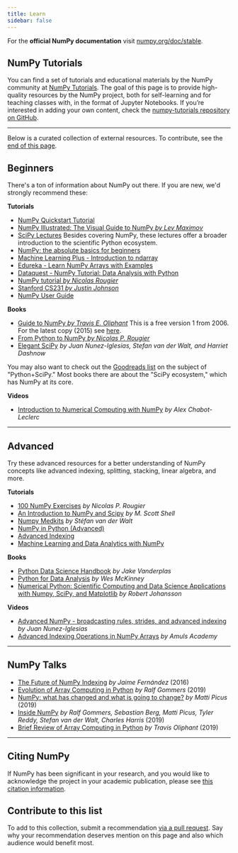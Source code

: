 ```yaml
---
title: Learn
sidebar: false
---
```


For the **official NumPy documentation** visit [numpy.org/doc/stable](https://numpy.org/doc/stable).

## NumPy Tutorials

You can find a set of tutorials and educational materials by the NumPy community at [NumPy Tutorials](https://numpy.org/numpy-tutorials). The goal of this page is to provide high-quality resources by the NumPy project, both for self-learning and for teaching classes with, in the format of Jupyter Notebooks. If you’re interested in adding your own content, check the [numpy-tutorials repository on GitHub](https://github.com/numpy/numpy-tutorials).

***

Below is a curated collection of external resources. To contribute, see the [end of this page](#add-to-this-list).

## Beginners

There's a ton of information about NumPy out there. If you are new, we'd strongly recommend these:

<i class="fas fa-chalkboard"></i> **Tutorials**

* [NumPy Quickstart Tutorial](https://numpy.org/devdocs/user/quickstart.html)
* [NumPy Illustrated: The Visual Guide to NumPy *by Lev Maximov*](https://betterprogramming.pub/3b1d4976de1d?sk=57b908a77aa44075a49293fa1631dd9b)
* [SciPy Lectures](https://scipy-lectures.org/) Besides covering NumPy, these lectures offer a broader introduction to the scientific Python ecosystem.
* [NumPy: the absolute basics for beginners](https://numpy.org/devdocs/user/absolute_beginners.html)
* [Machine Learning Plus - Introduction to ndarray](https://www.machinelearningplus.com/python/numpy-tutorial-part1-array-python-examples/)
* [Edureka - Learn NumPy Arrays with Examples ](https://www.edureka.co/blog/python-numpy-tutorial/)
* [Dataquest - NumPy Tutorial: Data Analysis with Python](https://www.dataquest.io/blog/numpy-tutorial-python/)
* [NumPy tutorial *by Nicolas Rougier*](https://github.com/rougier/numpy-tutorial)
* [Stanford CS231 *by Justin Johnson*](http://cs231n.github.io/python-numpy-tutorial/)
* [NumPy User Guide](https://numpy.org/devdocs)

<i class="fas fa-book"></i> **Books**

* [Guide to NumPy *by Travis E. Oliphant*](http://web.mit.edu/dvp/Public/numpybook.pdf) This is a free version 1 from 2006. For the latest copy (2015) see [here](https://www.barnesandnoble.com/w/guide-to-numpy-travis-e-oliphant-phd/1122853007).
* [From Python to NumPy *by Nicolas P. Rougier*](https://www.labri.fr/perso/nrougier/from-python-to-numpy/)
* [Elegant SciPy](https://www.amazon.com/Elegant-SciPy-Art-Scientific-Python/dp/1491922877) *by Juan Nunez-Iglesias, Stefan van der Walt, and Harriet Dashnow*

You may also want to check out the [Goodreads list](https://www.goodreads.com/shelf/show/python-scipy) on the subject of "Python+SciPy." Most books there are about the "SciPy ecosystem," which has NumPy at its core.

<i class="far fa-file-video"></i> **Videos**

* [Introduction to Numerical Computing with NumPy](http://youtu.be/ZB7BZMhfPgk) *by Alex Chabot-Leclerc*

***

## Advanced

Try these advanced resources for a better understanding of NumPy concepts like advanced indexing, splitting, stacking, linear algebra, and more.

<i class="fas fa-chalkboard"></i> **Tutorials**

* [100 NumPy Exercises](http://www.labri.fr/perso/nrougier/teaching/numpy.100/index.html) *by Nicolas P. Rougier*
* [An Introduction to NumPy and Scipy](https://engineering.ucsb.edu/~shell/che210d/numpy.pdf) *by M. Scott Shell*
* [Numpy Medkits](http://mentat.za.net/numpy/numpy_advanced_slides/) *by Stéfan van der Walt*
* [NumPy in Python (Advanced)](https://www.geeksforgeeks.org/numpy-python-set-2-advanced/)
* [Advanced Indexing](https://www.tutorialspoint.com/numpy/numpy_advanced_indexing.htm)
* [Machine Learning and Data Analytics with NumPy](https://www.machinelearningplus.com/python/numpy-tutorial-python-part2/)

<i class="fas fa-book"></i> **Books**

* [Python Data Science Handbook](https://www.amazon.com/Python-Data-Science-Handbook-Essential/dp/1491912057) *by Jake Vanderplas*
* [Python for Data Analysis](https://www.amazon.com/Python-Data-Analysis-Wrangling-IPython/dp/1491957662) *by Wes McKinney*
* [Numerical Python: Scientific Computing and Data Science Applications with Numpy, SciPy, and Matplotlib](https://www.amazon.com/Numerical-Python-Scientific-Applications-Matplotlib/dp/1484242459) *by Robert Johansson*

<i class="far fa-file-video"></i> **Videos**

* [Advanced NumPy - broadcasting rules, strides, and advanced indexing](https://www.youtube.com/watch?v=cYugp9IN1-Q) *by Juan Nunez-Iglesias*
* [Advanced Indexing Operations in NumPy Arrays](https://www.youtube.com/watch?v=2WTDrSkQBng) *by Amuls Academy*

***

## NumPy Talks

* [The Future of NumPy Indexing](https://www.youtube.com/watch?v=o0EacbIbf58) *by Jaime Fernández* (2016)
* [Evolution of Array Computing in Python](https://www.youtube.com/watch?v=HVLPJnvInzM&t=10s) *by Ralf Gommers* (2019)
* [NumPy: what has changed and what is going to change?](https://www.youtube.com/watch?v=YFLVQFjRmPY) *by Matti Picus* (2019)
* [Inside NumPy](https://www.youtube.com/watch?v=dBTJD_FDVjU) *by Ralf Gommers, Sebastian Berg, Matti Picus, Tyler Reddy, Stefan van der Walt, Charles Harris* (2019)
* [Brief Review of Array Computing in Python](https://www.youtube.com/watch?v=f176j2g2eNc) *by Travis Oliphant* (2019)

***

## Citing NumPy

If NumPy has been significant in your research, and you would like to acknowledge the project in your academic publication, please see [this citation information](/citing-numpy).

## Contribute to this list

<a name="add-to-this-list"></a>
To add to this collection, submit a recommendation [via a pull request](https://github.com/numpy/numpy.org/blob/master/content/en/learn.md). Say why your recommendation deserves mention on this page and also which audience would benefit most.

